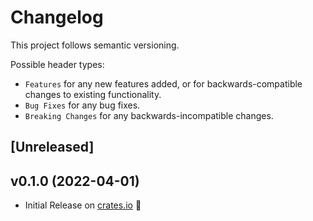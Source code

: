 # Changelog

This project follows semantic versioning.

Possible header types:

- `Features` for any new features added, or for backwards-compatible
  changes to existing functionality.
- `Bug Fixes` for any bug fixes.
- `Breaking Changes` for any backwards-incompatible changes.

## [Unreleased]
<!--
### Features
- Added a new struct `MyStruct` with the following methods:
  - `my_method()`
  - `other_method()`
-->

## v0.1.0 (2022-04-01)

- Initial Release on [crates.io] :tada:

[crates.io]: https://crates.io/crates/cargo-rx
